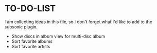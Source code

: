 # TO-DO-LIST

I am collecting ideas in this file, so I don't forget what I'd like to add to the subsonic plugin.

- Show discs in album view for multi-disc album
- Sort favorite albums
- Sort favorite artists

